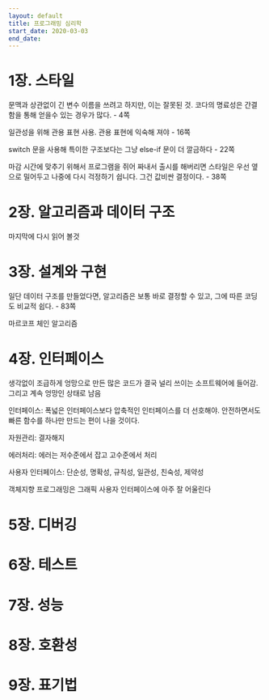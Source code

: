 ```yaml
---
layout: default
title: 프로그래밍 심리학 
start_date: 2020-03-03
end_date: 
---
```


# 1장. 스타일

문맥과 상관없이 긴 변수 이름을 쓰려고 하지만, 이는 잘못된 것. 코다의 명료성은 간결함을 통해 얻을수 있는 경우가 많다. - 4쪽 

일관성을 위해 관용 표현 사용. 관용 표현에 익숙해 져야 - 16쪽 

switch 문을 사용해 특이한 구조보다는 그냥 else-if 문이 더 깔금하다 - 22쪽

마감 시간에 맞추기 위해서 프로그램을 쥐어 짜내서 출시를 해버리면 스타일은 우선 옆으로 밀어두고 나중에 다시 걱정하기 쉽니다.
그건 값비싼 결정이다. - 38쪽 


# 2장. 알고리즘과 데이터 구조

마지막에 다시 읽어 볼것 

# 3장. 설계와 구현

일단 데이터 구조를 만들었다면, 알고리즘은 보통 바로 결정할 수 있고, 그에 따른 코딩도 비교적 쉽다. - 83쪽

마르코프 체인 알고리즘 

# 4장. 인터페이스

생각없이 조급하게 엉망으로 만든 많은 코드가 결국 널리 쓰이는 소프트웨어에 들어감. 그리고 계속 엉망인 상태로 남음

인터페이스: 폭넓은 인터페이스보다 압축적인 인터페이스를 더 선호해야. 안전하면서도 빠른 함수를 하나만 만드는 편이 나을 것이다.

자원관리: 결자해지 

에러처리: 에러는 저수준에서 잡고 고수준에서 처리

사용자 인터페이스: 단순성, 명확성, 규칙성, 일관성, 친숙성, 제약성

객체지향 프로그래밍은 그래픽 사용자 인터페이스에 아주 잘 어울린다

# 5장. 디버깅

# 6장. 테스트 

# 7장. 성능

# 8장. 호환성

# 9장. 표기법



